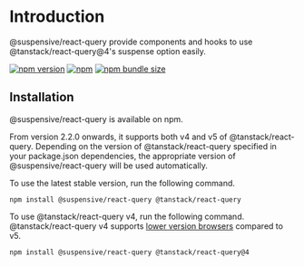 # Introduction

@suspensive/react-query provide components and hooks to use @tanstack/react-query@4's suspense option easily.

[![npm version](https://img.shields.io/npm/v/@suspensive/react-query?color=000&labelColor=000&logo=npm&label=)](https://www.npmjs.com/package/@suspensive/react-query)
[![npm](https://img.shields.io/npm/dm/@suspensive/react-query?color=000&labelColor=000)](https://www.npmjs.com/package/@suspensive/react-query)
[![npm bundle size](https://img.shields.io/bundlephobia/minzip/@suspensive/react-query?color=000&labelColor=000)](https://www.npmjs.com/package/@suspensive/react-query)

## Installation

@suspensive/react-query is available on npm.

From version 2.2.0 onwards, it supports both v4 and v5 of @tanstack/react-query. Depending on the version of @tanstack/react-query specified in your package.json dependencies, the appropriate version of @suspensive/react-query will be used automatically.

To use the latest stable version, run the following command.

```shell npm2yarn
npm install @suspensive/react-query @tanstack/react-query
```

To use @tanstack/react-query v4, run the following command.
@tanstack/react-query v4 supports [lower version browsers](https://suspensive.org/docs/react-query/motivation#solution-for-the-issue-of-tanstackreact-query-v5-not-being-able-to-support-lower-version-browsers-due-to-es-private-field) compared to v5.

```shell npm2yarn
npm install @suspensive/react-query @tanstack/react-query@4
```
